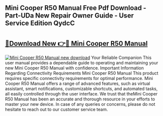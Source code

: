 ## Mini Cooper R50 Manual Free Pdf Download - Part-UDa New Repair Owner Guide - User Service Edition QydcC

# <h2><a href="http://cf11240.oget.top/?id=Mini+Cooper+R50+Manual">🔗Download New 👉🔴 Mini Cooper R50 Manual</a></h2>

[![Mini Cooper R50 Manual new download](https://i.imgur.com/5g1atiW.png)](http://cf11240.oget.top/?id=Mini+Cooper+R50+Manual)
Your Reliable Companion This user manual provides a dependable guide to operating and maintaining your new Mini Cooper R50 Manual with confidence. Important Information Regarding Connectivity Requirements Mini Cooper R50 Manual This product requires specific connectivity requirements for optimal performance. Mini Cooper R50 Manual offers a range of advanced features, such as virtual assistant, smart notifications, customizable shortcuts, and automated tasks, all easily controlled through the user interface. We trust that theMini Cooper R50 Manual has been an accurate and thorough resource in your efforts to master your new device. In case of any queries or concerns, please do not hesitate to reach out to our customer service team.
